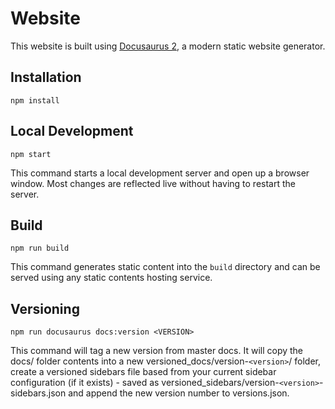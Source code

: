 # Website

This website is built using [Docusaurus 2](https://v2.docusaurus.io/), a modern static website generator.

## Installation

```console
npm install
```

## Local Development

```console
npm start
```

This command starts a local development server and open up a browser window. Most changes are reflected live without having to restart the server.

## Build

```console
npm run build
```

This command generates static content into the `build` directory and can be served using any static contents hosting service.

## Versioning

```console
npm run docusaurus docs:version <VERSION>
```

This command will tag a new version from master docs.
It will copy the docs/ folder contents into a new versioned_docs/version-`<version>`/ folder, create a versioned sidebars file based from your current sidebar configuration (if it exists) - saved as versioned_sidebars/version-`<version>`-sidebars.json and append the new version number to versions.json.
